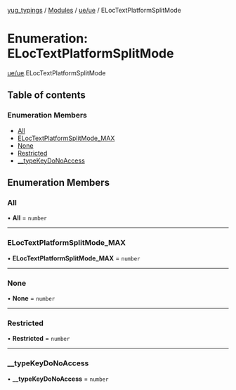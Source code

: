 [yug_typings](../README.md) / [Modules](../modules.md) / [ue/ue](../modules/ue_ue.md) / ELocTextPlatformSplitMode

# Enumeration: ELocTextPlatformSplitMode

[ue/ue](../modules/ue_ue.md).ELocTextPlatformSplitMode

## Table of contents

### Enumeration Members

- [All](ue_ue.ELocTextPlatformSplitMode.md#all)
- [ELocTextPlatformSplitMode\_MAX](ue_ue.ELocTextPlatformSplitMode.md#eloctextplatformsplitmode_max)
- [None](ue_ue.ELocTextPlatformSplitMode.md#none)
- [Restricted](ue_ue.ELocTextPlatformSplitMode.md#restricted)
- [\_\_typeKeyDoNoAccess](ue_ue.ELocTextPlatformSplitMode.md#__typekeydonoaccess)

## Enumeration Members

### All

• **All** = `number`

___

### ELocTextPlatformSplitMode\_MAX

• **ELocTextPlatformSplitMode\_MAX** = `number`

___

### None

• **None** = `number`

___

### Restricted

• **Restricted** = `number`

___

### \_\_typeKeyDoNoAccess

• **\_\_typeKeyDoNoAccess** = `number`
